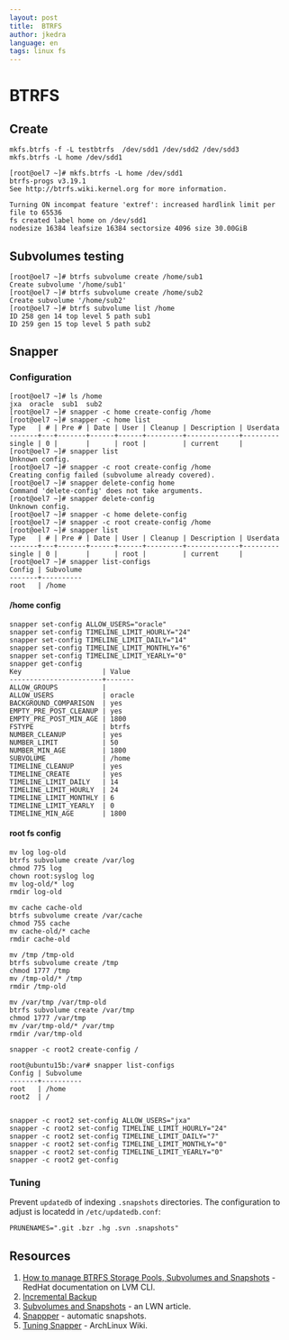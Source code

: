 ```yaml
---
layout: post
title:  BTRFS
author: jkedra
language: en
tags: linux fs
---
```


# BTRFS

## Create

    mkfs.btrfs -f -L testbtrfs  /dev/sdd1 /dev/sdd2 /dev/sdd3
    mkfs.btrfs -L home /dev/sdd1

    [root@oel7 ~]# mkfs.btrfs -L home /dev/sdd1
    btrfs-progs v3.19.1
    See http://btrfs.wiki.kernel.org for more information.

    Turning ON incompat feature 'extref': increased hardlink limit per file to 65536
    fs created label home on /dev/sdd1
	nodesize 16384 leafsize 16384 sectorsize 4096 size 30.00GiB

## Subvolumes testing

    [root@oel7 ~]# btrfs subvolume create /home/sub1
    Create subvolume '/home/sub1'
    [root@oel7 ~]# btrfs subvolume create /home/sub2
    Create subvolume '/home/sub2'
    [root@oel7 ~]# btrfs subvolume list /home
    ID 258 gen 14 top level 5 path sub1
    ID 259 gen 15 top level 5 path sub2

## Snapper

### Configuration

    [root@oel7 ~]# ls /home
    jxa  oracle  sub1  sub2
    [root@oel7 ~]# snapper -c home create-config /home
    [root@oel7 ~]# snapper -c home list
    Type   | # | Pre # | Date | User | Cleanup | Description | Userdata
    -------+---+-------+------+------+---------+-------------+---------
    single | 0 |       |      | root |         | current     |         
    [root@oel7 ~]# snapper list
    Unknown config.
    [root@oel7 ~]# snapper -c root create-config /home
    Creating config failed (subvolume already covered).
    [root@oel7 ~]# snapper delete-config home
    Command 'delete-config' does not take arguments.
    [root@oel7 ~]# snapper delete-config 
    Unknown config.
    [root@oel7 ~]# snapper -c home delete-config 
    [root@oel7 ~]# snapper -c root create-config /home
    [root@oel7 ~]# snapper list
    Type   | # | Pre # | Date | User | Cleanup | Description | Userdata
    -------+---+-------+------+------+---------+-------------+---------
    single | 0 |       |      | root |         | current     |         
    [root@oel7 ~]# snapper list-configs
    Config | Subvolume
    -------+----------
    root   | /home    

#### /home config

    snapper set-config ALLOW_USERS="oracle"
    snapper set-config TIMELINE_LIMIT_HOURLY="24"
    snapper set-config TIMELINE_LIMIT_DAILY="14"
    snapper set-config TIMELINE_LIMIT_MONTHLY="6"
    snapper set-config TIMELINE_LIMIT_YEARLY="0"
    snapper get-config
    Key                    | Value 
    -----------------------+-------
    ALLOW_GROUPS           |       
    ALLOW_USERS            | oracle
    BACKGROUND_COMPARISON  | yes   
    EMPTY_PRE_POST_CLEANUP | yes   
    EMPTY_PRE_POST_MIN_AGE | 1800  
    FSTYPE                 | btrfs 
    NUMBER_CLEANUP         | yes   
    NUMBER_LIMIT           | 50    
    NUMBER_MIN_AGE         | 1800  
    SUBVOLUME              | /home 
    TIMELINE_CLEANUP       | yes   
    TIMELINE_CREATE        | yes   
    TIMELINE_LIMIT_DAILY   | 14    
    TIMELINE_LIMIT_HOURLY  | 24    
    TIMELINE_LIMIT_MONTHLY | 6     
    TIMELINE_LIMIT_YEARLY  | 0     
    TIMELINE_MIN_AGE       | 1800  

#### root fs config

	mv log log-old
	btrfs subvolume create /var/log
	chmod 775 log
	chown root:syslog log
	mv log-old/* log
	rmdir log-old

	mv cache cache-old
	btrfs subvolume create /var/cache
	chmod 755 cache
	mv cache-old/* cache
	rmdir cache-old

	mv /tmp /tmp-old
	btrfs subvolume create /tmp
	chmod 1777 /tmp
	mv /tmp-old/* /tmp
	rmdir /tmp-old

	mv /var/tmp /var/tmp-old
	btrfs subvolume create /var/tmp
	chmod 1777 /var/tmp
	mv /var/tmp-old/* /var/tmp
	rmdir /var/tmp-old
	 
	snapper -c root2 create-config /

    root@ubuntu15b:/var# snapper list-configs
    Config | Subvolume
    -------+----------
    root   | /home    
    root2  | /        


    snapper -c root2 set-config ALLOW_USERS="jxa"
    snapper -c root2 set-config TIMELINE_LIMIT_HOURLY="24"
    snapper -c root2 set-config TIMELINE_LIMIT_DAILY="7"
    snapper -c root2 set-config TIMELINE_LIMIT_MONTHLY="0"
    snapper -c root2 set-config TIMELINE_LIMIT_YEARLY="0"
    snapper -c root2 get-config

### Tuning
Prevent `updatedb` of indexing `.snapshots` directories.
The configuration to adjust is locatedd in `/etc/updatedb.conf`:

	PRUNENAMES=".git .bzr .hg .svn .snapshots"

## Resources

1. [How to manage BTRFS Storage Pools, Subvolumes and Snapshots][course1] - RedHat documentation on LVM CLI.
2. [Incremental Backup][incrm]
3. [Subvolumes and Snapshots][lwn] - an LWN article.
4. [Snappper][snapper] - automatic snapshots.
5. [Tuning Snapper][archlin] - ArchLinux Wiki.

[course1]: http://www.linux.com/learn/tutorials/767332-howto-manage-btrfs-storage-pools-subvolumes-and-snapshots-on-linux-part-1

[incrm]: https://btrfs.wiki.kernel.org/index.php/Incremental_Backup
[lwn]: https://lwn.net/Articles/579009/
[snapper]: http://snapper.io/documentation.html
[archlin]: https://wiki.archlinux.org/index.php/Snapper

